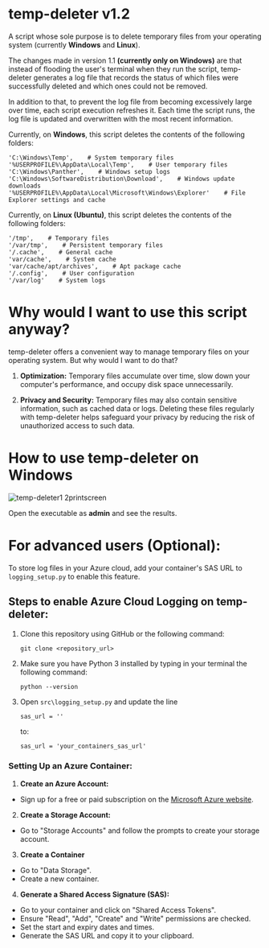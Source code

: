 # temp-deleter v1.2
A script whose sole purpose is to delete temporary files from your operating system (currently **Windows** and **Linux**).

The changes made in version 1.1 **(currently only on Windows)** are that instead of flooding the user's terminal when they run the script, temp-deleter generates a log file that records the status of which files were successfully deleted and which ones could not be removed.

In addition to that, to prevent the log file from becoming excessively large over time, each script execution refreshes it. Each time the script runs, the log file is updated and overwritten with the most recent information.

Currently, on **Windows**, this script deletes the contents of the following folders:

```
'C:\Windows\Temp',    # System temporary files
'%USERPROFILE%\AppData\Local\Temp',    # User temporary files
'C:\Windows\Panther',    # Windows setup logs
'C:\Windows\SoftwareDistribution\Download',    # Windows update downloads
'%USERPROFILE%\AppData\Local\Microsoft\Windows\Explorer'    # File Explorer settings and cache
```


Currently, on **Linux (Ubuntu)**, this script deletes the contents of the following folders:

```
'/tmp',    # Temporary files
'/var/tmp',    # Persistent temporary files
'/.cache',    # General cache
'var/cache',    # System cache
'var/cache/apt/archives',    # Apt package cache
'/.config',    # User configuration
'/var/log'    # System logs
```

# Why would I want to use this script anyway?
temp-deleter offers a convenient way to manage temporary files on your operating system. But why would I want to do that?

1. <b>Optimization:</b> Temporary files accumulate over time, slow down your computer's performance, and occupy disk space unnecessarily.
   
2. <b>Privacy and Security:</b> Temporary files may also contain sensitive information, such as cached data or logs. Deleting these files regularly with temp-deleter helps safeguard your privacy by reducing the risk of unauthorized access to such data.

# How to use temp-deleter on Windows
![temp-deleter1 2printscreen](https://github.com/giomascitelli/temp-deleter/assets/47045018/37e2b7e0-5660-4e03-8390-d904b32576fe)

Open the executable as <b>admin</b> and see the results.

# For advanced users (Optional):

To store log files in your Azure cloud, add your container's SAS URL to `logging_setup.py` to enable this feature.

## Steps to enable Azure Cloud Logging on temp-deleter:

1. Clone this repository using GitHub or the following command:
   ```
   git clone <repository_url>
   ```

3. Make sure you have Python 3 installed by typing in your terminal the following command:
   ```
   python --version
   ```

5. Open `src\logging_setup.py` and update the line
   ```
   sas_url = ''
   ```
   to:
   ```
   sas_url = 'your_containers_sas_url'
   ```

### Setting Up an Azure Container:

1. <b>Create an Azure Account:</b>
- Sign up for a free or paid subscription on the <a href="https://azure.microsoft.com/en-us/free/" target="_blank">Microsoft Azure website</a>.


2. <b>Create a Storage Account:</b>
- Go to "Storage Accounts" and follow the prompts to create your storage account.


3. <b>Create a Container</b>
- Go to "Data Storage".
- Create a new container.


4. <b>Generate a Shared Access Signature (SAS):</b>
- Go to your container and click on "Shared Access Tokens".
- Ensure "Read", "Add", "Create" and "Write" permissions are checked.
- Set the start and expiry dates and times.
- Generate the SAS URL and copy it to your clipboard.
